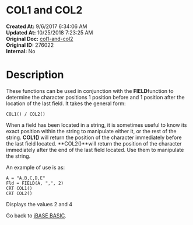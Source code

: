 # COL1 and COL2

**Created At:** 9/6/2017 6:34:06 AM  
**Updated At:** 10/25/2018 7:23:25 AM  
**Original Doc:** [col1-and-col2](https://docs.jbase.com/36868-jbase-basic/col1-and-col2)  
**Original ID:** 276022  
**Internal:** No  


# **Description**

These functions can be used in conjunction with the **FIELD**function to determine the character positions 1 position before and 1 position after the location of the last field. It takes the general form:

```
COL1() / COL2()
```



When a field has been located in a string, it is sometimes useful to know its exact position within the string to manipulate either it, or the rest of the string. **COL1()** will return the position of the character immediately before the last field located. **COL2()**will return the position of the character immediately after the end of the last field located. Use them to manipulate the string.

An example of use is as:

```
A = "A,B,C,D,E"
Fld = FIELD(A, ",", 2)
CRT COL1()
CRT COL2()
```



Displays the values 2 and 4



Go back to [jBASE BASIC](./../jbase-basic-programmers-reference-guide).
